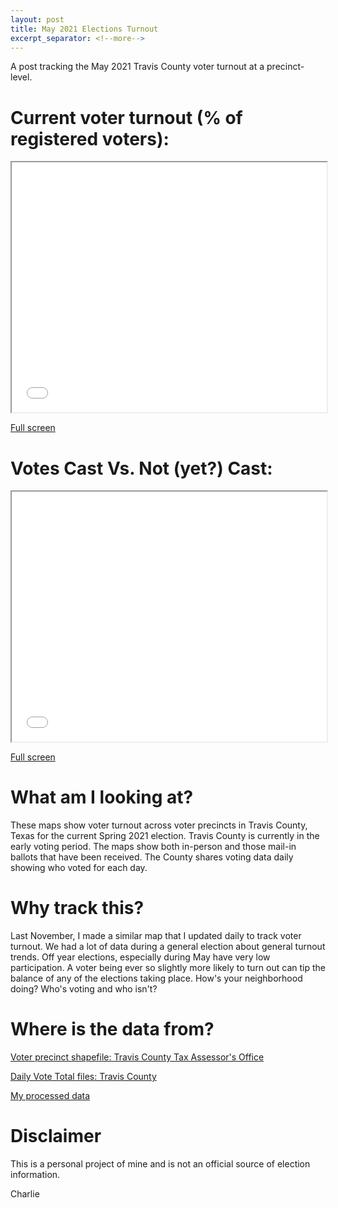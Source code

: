 ```yaml
---
layout: post
title: May 2021 Elections Turnout
excerpt_separator: <!--more-->
---
```


A post tracking the May 2021 Travis County voter turnout at a precinct-level.

<!--more-->

# Current voter turnout (% of registered voters):

<iframe src='/maps/2021_Turnout.html'
        width='100%' height='400px'>
</iframe>

[Full screen](http://modalshift.co/maps/2021_Turnout.html)


# Votes Cast Vs. Not (yet?) Cast:

<iframe src='/maps/turnoutbubbles.html'
        width='100%' height='400px'>
</iframe>

[Full screen](http://modalshift.co/maps/turnoutbubbles.html)


# What am I looking at?

These maps show voter turnout across voter precincts in Travis County, Texas for the current Spring 2021 election. Travis County is currently in the early voting period. The maps show both in-person and those mail-in ballots that have been received. The County shares voting data daily showing who voted for each day. 

# Why track this?

Last November, I made a similar map that I updated daily to track voter turnout. We had a lot of data during a general election about general turnout trends. Off year elections, especially during May have very low participation. A voter being ever so slightly more likely to turn out can tip the balance of any of the elections taking place. How's your neighborhood doing? Who's voting and who isn't?

# Where is the data from?

[Voter precinct shapefile: Travis County Tax Assessor's Office](https://tax-office.traviscountytx.gov/about-us/reports-data/voters)

[Daily Vote Total files: Travis County](https://countyclerk.traviscountytx.gov/elections/current-election.html)

[My processed data](https://github.com/Charlie-Henry/ModalShift/blob/master/maps/Travis%20County%20Turnout.geojson)

# Disclaimer

This is a personal project of mine and is not an official source of election information. 

Charlie
